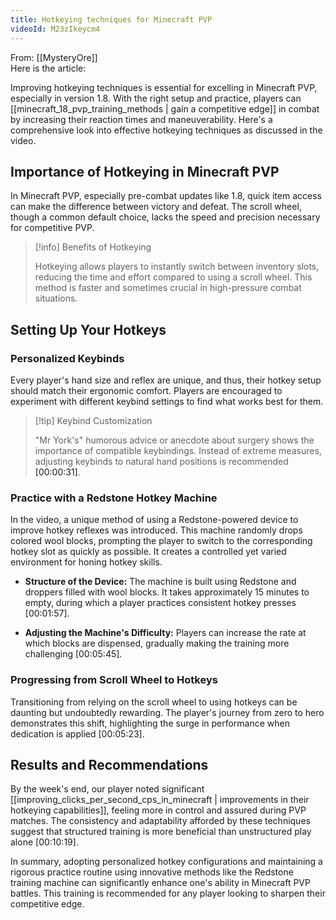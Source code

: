 ```yaml
---
title: Hotkeying techniques for Minecraft PVP
videoId: M23zIkeycm4
---
```


From: [[MysteryOre]] <br/> 
Here is the article:

Improving hotkeying techniques is essential for excelling in Minecraft PVP, especially in version 1.8. With the right setup and practice, players can [[minecraft_18_pvp_training_methods | gain a competitive edge]] in combat by increasing their reaction times and maneuverability. Here's a comprehensive look into effective hotkeying techniques as discussed in the video.

## Importance of Hotkeying in Minecraft PVP

In Minecraft PVP, especially pre-combat updates like 1.8, quick item access can make the difference between victory and defeat. The scroll wheel, though a common default choice, lacks the speed and precision necessary for competitive PVP.

> [!info] Benefits of Hotkeying
> 
> Hotkeying allows players to instantly switch between inventory slots, reducing the time and effort compared to using a scroll wheel. This method is faster and sometimes crucial in high-pressure combat situations.

## Setting Up Your Hotkeys

### Personalized Keybinds

Every player's hand size and reflex are unique, and thus, their hotkey setup should match their ergonomic comfort. Players are encouraged to experiment with different keybind settings to find what works best for them.

> [!tip] Keybind Customization
> 
> "Mr York's" humorous advice or anecdote about surgery shows the importance of compatible keybindings. Instead of extreme measures, adjusting keybinds to natural hand positions is recommended <a class="yt-timestamp" data-t="00:00:31">[00:00:31]</a>.

### Practice with a Redstone Hotkey Machine

In the video, a unique method of using a Redstone-powered device to improve hotkey reflexes was introduced. This machine randomly drops colored wool blocks, prompting the player to switch to the corresponding hotkey slot as quickly as possible. It creates a controlled yet varied environment for honing hotkey skills.

- **Structure of the Device:** The machine is built using Redstone and droppers filled with wool blocks. It takes approximately 15 minutes to empty, during which a player practices consistent hotkey presses <a class="yt-timestamp" data-t="00:01:57">[00:01:57]</a>.

- **Adjusting the Machine's Difficulty:** Players can increase the rate at which blocks are dispensed, gradually making the training more challenging <a class="yt-timestamp" data-t="00:05:45">[00:05:45]</a>.

### Progressing from Scroll Wheel to Hotkeys

Transitioning from relying on the scroll wheel to using hotkeys can be daunting but undoubtedly rewarding. The player's journey from zero to hero demonstrates this shift, highlighting the surge in performance when dedication is applied <a class="yt-timestamp" data-t="00:05:23">[00:05:23]</a>.

## Results and Recommendations

By the week's end, our player noted significant [[improving_clicks_per_second_cps_in_minecraft | improvements in their hotkeying capabilities]], feeling more in control and assured during PVP matches. The consistency and adaptability afforded by these techniques suggest that structured training is more beneficial than unstructured play alone <a class="yt-timestamp" data-t="00:10:19">[00:10:19]</a>.

In summary, adopting personalized hotkey configurations and maintaining a rigorous practice routine using innovative methods like the Redstone training machine can significantly enhance one's ability in Minecraft PVP battles. This training is recommended for any player looking to sharpen their competitive edge.